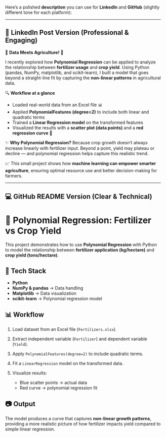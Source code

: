 Here’s a polished **description** you can use for **LinkedIn** and **GitHub** (slightly different tone for each platform):

---

## 🌱 LinkedIn Post Version (Professional & Engaging)

🚜 **Data Meets Agriculture!** 🌾

I recently explored how **Polynomial Regression** can be applied to analyze the relationship between **fertilizer usage** and **crop yield**. Using Python (pandas, NumPy, matplotlib, and scikit-learn), I built a model that goes beyond a straight-line fit by capturing the **non-linear patterns** in agricultural data.

🔍 **Workflow at a glance**

* Loaded real-world data from an Excel file 📊
* Applied **PolynomialFeatures (degree=2)** to include both linear and quadratic terms
* Trained a **Linear Regression model** on the transformed features
* Visualized the results with a **scatter plot (data points)** and a **red regression curve** 🌈

✨ **Why Polynomial Regression?**
Because crop growth doesn’t always increase linearly with fertilizer input. Beyond a point, yield may plateau or decline — and polynomial regression helps capture this realistic trend.

📈 This small project shows how **machine learning can empower smarter agriculture**, ensuring optimal resource use and better decision-making for farmers.

---

## 💻 GitHub README Version (Clear & Technical)

# 🌾 Polynomial Regression: Fertilizer vs Crop Yield

This project demonstrates how to use **Polynomial Regression** with Python to model the relationship between **fertilizer application (kg/hectare)** and **crop yield (tons/hectare)**.

## 🚀 Tech Stack

* **Python**
* **NumPy & pandas** → Data handling
* **Matplotlib** → Data visualization
* **scikit-learn** → Polynomial regression model

## 📊 Workflow

1. Load dataset from an Excel file (`Fertilizers.xlsx`).
2. Extract independent variable (`Fertilizer`) and dependent variable (`Yield`).
3. Apply `PolynomialFeatures(degree=2)` to include quadratic terms.
4. Fit a `LinearRegression` model on the transformed data.
5. Visualize results:

   * Blue scatter points → actual data
   * Red curve → polynomial regression fit

## 📷 Output

The model produces a curve that captures **non-linear growth patterns**, providing a more realistic picture of how fertilizer impacts yield compared to simple linear regression.

